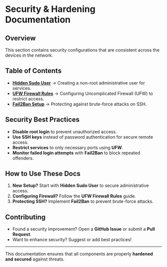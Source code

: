 # Security & Hardening Documentation

## Overview
This section contains security configurations that are consistent across the devices in the network.

##  Table of Contents
- **[Hidden Sudo User](hidden_sudo_user.md)** → Creating a non-root administrative user for services.
- **[UFW Firewall Rules](ufw_setup.md)** → Configuring Uncomplicated Firewall (UFW) to restrict access.
- **[Fail2Ban Setup](fail2ban_setup.md)** → Protecting against brute-force attacks on SSH.

##  Security Best Practices
- **Disable root login** to prevent unauthorized access.
- **Use SSH keys** instead of password authentication for secure remote access.
- **Restrict services** to only necessary ports using **UFW**.
- **Monitor failed login attempts** with **Fail2Ban** to block repeated offenders.

##  How to Use These Docs
1. **New Setup?** Start with **Hidden Sudo User** to secure administrative access.
2. **Configuring Firewall?** Follow the **UFW Firewall Rules** guide.
3. **Protecting SSH?** Implement **Fail2Ban** to prevent brute-force attacks.

##  Contributing
- Found a security improvement? Open a **GitHub Issue** or submit a **Pull Request**.
- Want to enhance security? Suggest or add best practices!

---

This documentation ensures that all components are properly **hardened and secured** against threats.
